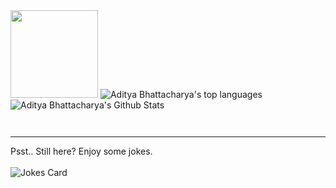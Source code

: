 <img src="https://media.giphy.com/media/3o7bu6KDIpS4OFRP6o/giphy.gif" width="140" height="140" />

<img src="https://github-readme-stats.vercel.app/api/top-langs/?username=AdityaBhattacharya1&theme=react" alt="Aditya Bhattacharya's top languages">

<img align="center" src="https://github-readme-stats.vercel.app/api?username=AdityaBhattacharya1&show_icons=true&line_height=27&v=5&theme=react" alt="Aditya Bhattacharya's Github Stats" />


<a href="https://github.com/AdityaBhattacharya1/lorem-travels"><img align="center" src="https://github-readme-stats.vercel.app/api/pin/?username=AdityaBhattacharya1&repo=lorem-travels&theme=react" alt="" />
</a>

<a href="https://github.com/AdityaBhattacharya1/Codepen-Clone"><img align="center" src="https://github-readme-stats.vercel.app/api/pin/?username=AdityaBhattacharya1&repo=Codepen-Clone&theme=react" alt="" />
</a>


<hr>
  Psst.. Still here? Enjoy some jokes.
<br><br>
<img src="https://readme-jokes.vercel.app/api?theme=react&qcolor=%5FD4F4&acolor=%FFF&borderColor=%20232A&textColor=%5FD4F4&textColor=%FFF" alt="Jokes Card" onerror="this.onerror=null;this.src='https://preview.redd.it/025bp3xxpp361.png?width=600&format=png&auto=webp&s=2df27916458601d83b16011b39d3df20f042c906';" />

